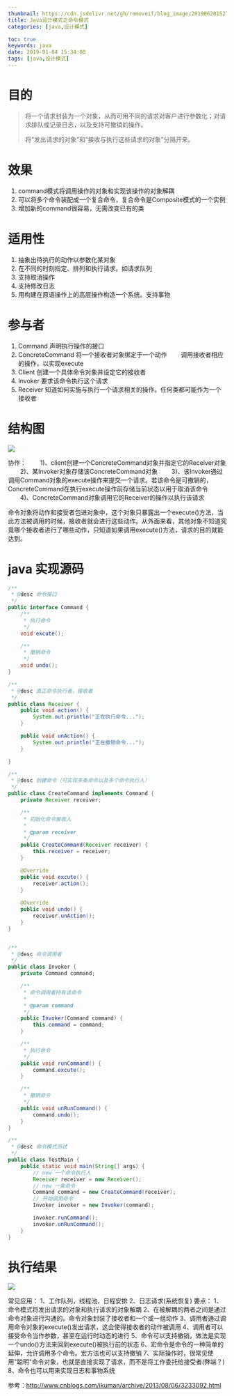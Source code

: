 ```yaml
---
thumbnail: https://cdn.jsdelivr.net/gh/removeif/blog_image/20190620152744.png
title: Java设计模式之命令模式
categories: [java,设计模式]

toc: true
keywords: java
date: 2019-01-04 15:34:00
tags: [java,设计模式]
---
```

# 目的

> 将一个请求封装为一个对象，从而可用不同的请求对客户进行参数化；对请求排队或记录日志，以及支持可撤销的操作。
>
> 将”发出请求的对象”和”接收与执行这些请求的对象”分隔开来。
<!-- more -->
# 效果

1. command模式将调用操作的对象和实现该操作的对象解耦
2. 可以将多个命令装配成一个复合命令，复合命令是Composite模式的一个实例
3. 增加新的command很容易，无需改变已有的类

# 适用性

1. 抽象出待执行的动作以参数化某对象
2. 在不同的时刻指定、排列和执行请求。如请求队列
3. 支持取消操作
4. 支持修改日志
5. 用构建在原语操作上的高层操作构造一个系统。支持事物

# 参与者

1. Command
   声明执行操作的接口
2. ConcreteCommand
   将一个接收者对象绑定于一个动作
      　　调用接收者相应的操作，以实现execute
3. Client
   创建一个具体命令对象并设定它的接收者
4. Invoker
   要求该命令执行这个请求
5. Receiver
   知道如何实施与执行一个请求相关的操作。任何类都可能作为一个接收者

# 结构图

![](https://cdn.jsdelivr.net/gh/removeif/blog_image/20190620161524.png)

协作：
　　1)、client创建一个ConcreteCommand对象并指定它的Receiver对象
　　2)、某Invoker对象存储该ConcreteCommand对象
　　3)、该Invoker通过调用Command对象的execute操作来提交一个请求。若该命令是可撤销的，ConcreteCommand在执行execute操作前存储当前状态以用于取消该命令
　　4)、ConcreteCommand对象调用它的Receiver的操作以执行该请求

命令对象将动作和接受者包进对象中，这个对象只暴露出一个execute()方法，当此方法被调用的时候，接收者就会进行这些动作。从外面来看，其他对象不知道究竟哪个接收者进行了哪些动作，只知道如果调用execute()方法，请求的目的就能达到。 

# java 实现源码

```java
/**
 * @desc 命令接口
 */
public interface Command {
    /**
     * 执行命令
     */
    void excute();

    /**
     * 撤销命令
     */
    void undo();
}

/**
 * @desc 真正命令执行者，接收者
 */
public class Receiver {
    public void action() {
        System.out.println("正在执行命令...");
    }

    public void unAction() {
        System.out.println("正在撤销命令...");
    }

}

/**
 * @desc 创建命令（可实现多条命令以及多个命令执行人）
 */
public class CreateCommand implements Command {
    private Receiver receiver;

    /**
     * 初始化命令接收人
     * 
     * @param receiver
     */
    public CreateCommand(Receiver receiver) {
        this.receiver = receiver;
    }

    @Override
    public void excute() {
        receiver.action();
    }
    
    @Override
    public void undo() {
        receiver.unAction();
    }
}


/**
 * @desc 命令调用者
 */
public class Invoker {
    private Command command;

    /**
     * 命令调用者持有该命令
     * 
     * @param command
     */
    public Invoker(Command command) {
        this.command = command;
    }

    /**
     * 执行命令
     */
    public void runCommand() {
        command.excute();
    }

    /**
     * 撤销命令
     */
    public void unRunCommand() {
        command.undo();
    }
}

/**
 * @desc 命令模式测试
 */
public class TestMain {
    public static void main(String[] args) {
        // new 一个命令执行人
        Receiver receiver = new Receiver();
        // new 一条命令
        Command command = new CreateCommand(receiver);
        // 开始调用命令
        Invoker invoker = new Invoker(command);

        invoker.runCommand();
        invoker.unRunCommand();
    }
}
```

# 执行结果

![](https://cdn.jsdelivr.net/gh/removeif/blog_image/20190620161618.png)

常见应用：
 1、工作队列，线程池，日程安排
 2、日志请求(系统恢复)
要点：
 1、命令模式将发出请求的对象和执行请求的对象解耦
 2、在被解耦的两者之间是通过命令对象进行沟通的。命令对象封装了接收者和一个或一组动作
 3、调用者通过调用命令对象的execute()发出请求，这会使得接收者的动作被调用
 4、调用者可以接受命令当作参数，甚至在运行时动态的进行
 5、命令可以支持撤销，做法是实现一个undo()方法来回到execute()被执行前的状态
 6、宏命令是命令的一种简单的延伸，允许调用多个命令。宏方法也可以支持撤销
 7、实际操作时，很常见使用"聪明"命令对象，也就是直接实现了请求，而不是将工作委托给接受者(弊端？)
 8、命令也可以用来实现日志和事物系统

 参考：http://www.cnblogs.com/ikuman/archive/2013/08/06/3233092.html
